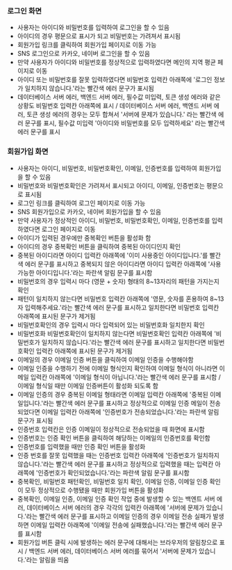 ### 로그인 화면
- 사용자는 아이디와 비밀번호를 입력하여 로그인을 할 수 있음
- 아이디의 경우 평문으로 표시가 되고 비밀번호는 가려져서 표시됨
- 회원가입 링크를 클릭하여 회원가입 페이지로 이동 가능
- SNS 로그인으로 카카오, 네이버 로그인을 할 수 있음
- 만약 사용자가 아이디와 비밀번호를 정상적으로 입력하였다면 메인의 지역 평균 페이지로 이동
- 아이디 또는 비밀번호를 잘못 입력하였다면 비밀번호 입력칸 아래쪽에 '로그인 정보가 일치하지 않습니다.'라는 빨간색 에러 문구가 표시됨
- 데이터베이스 서버 에러, 백엔드 서버 에러, 필수값 미입력, 토큰 생성 에러와 같은 상황도 비밀번호 입력칸 아래쪽에 표시 / 데이터베이스 서버 에러, 백엔드 서버 에러, 토큰 생성 에러의 경우는 모두 합쳐서 '서버에 문제가 있습니다.' 라는 빨간색 에러 문구를 표시, 필수값 미입력 '아이디와 비밀번호를 모두 입력하세요' 라는 빨간색 에러 문구를 표시

### 회원가입 화면
- 사용자는 아이디, 비밀번호, 비밀번호확인, 이메일, 인증번호를 입력하여 회원가입을 할 수 있음
- 비밀번호와 비밀번호확인은 가려져서 표시되고 아이디, 이메일, 인증번호는 평문으로 표시됨
- 로그인 링크를 클릭하여 로그인 페이지로 이동 가능
- SNS 회원가입으로 카카오, 네이버 회원가입을 할 수 있음
- 만약 사용자가 정상적인 아이디, 비밀번호, 비밀번호확인, 이메일, 인증번호를 입력하였다면 로그인 페이지로 이동
- 아이디가 입력된 경우에만 중복확인 버튼을 활성화 함
- 아이디의 경우 중복확인 버튼을 클릭하여 중복된 아이디인지 확인
- 중복된 아이디라면 아이디 입력칸 아래쪽에 '이미 사용중인 아이디입니다.'를 빨간색 에러 문구를 표시하고 중복되지 않은 아이디라면 아이디 입력칸 아래쪽에 '사용 가능한 아이디입니다.'라는 파란색 알림 문구를 표시함
- 비밀번호의 경우 입력시 마다 (영문 + 숫자) 형태의 8~13자리의 패턴을 가지는지 확인
- 패턴이 일치하지 않는다면 비밀번호 입력칸 아래쪽에 '영문, 숫자를 혼용하여 8~13자 입력해주세요.'라는 빨간색 에러 문구를 표시하고 일치한다면 비밀번호 입력칸 아래쪽에 표시된 문구가 제거됨
- 비밀번호확인의 경우 입력시 마다 입력되어 있는 비밀번호화 일치한지 확인
- 비밀번호화 비밀번호확인이 일치하지 않는다면 비밀번호확인 입력칸 아래쪽에 '비밀번호가 일치하지 않습니다.'라는 빨간색 에러 문구를 표시하고 일치한다면 비밀번호확인 입력칸 아래쪽에 표시된 문구가 제거됨
- 이메일의 경우 이메일 인증 버튼을 클릭하여 이메일 인증을 수행해야함
- 이메일 인증을 수행하기 전에 이메일 형식인지 확인하여 이메일 형식이 아니라면 이메일 입력칸 아래쪽에 '이메일 형식이 아닙니다.'라는 빨간색 에러 문구를 표시함 / 이메일 형식일 때만 이메일 인증버튼이 활성화 되도록 함
- 이메일 인증의 경우 중복된 이메일 형태라면 이메일 입력칸 아래쪽에 '중복된 이메일입니다.'라는 빨간색 에러 문구를 표시하고 정상적으로 이메일 인증 메일이 전송되었다면 이메일 입력칸 아래쪽에 '인증번호가 전송되었습니다.'라는 파란색 알림 문구가 표시됨
- 인증번호 입력칸은 인증 이메일이 정상적으로 전송되었을 때 화면에 표시함
- 인증번호는 인증 확인 버튼을 클릭하여 해당하는 이메일의 인증번호를 확인함
- 인증번호를 입력했을 때만 인증 확인 버튼을 활성화
- 인증 번호를 잘못 입력했을 때는 인증번호 입력칸 아래쪽에 '인증번호가 일치하지 않습니다.'라는 빨간색 에러 문구를 표시하고 정상적으로 입력했을 때는 입력칸 아래쪽에 '인증번호가 확인되었습니다.'라는 파란색 알림 문구를 표시함
- 중복확인, 비밀번호 패턴확인, 비밀번호 일치 확인, 이메일 인증, 이메일 인증 확인이 모두 정상적으로 수행됐을 때만 회원가입 버튼을 활성화
- 중복확인, 이메일 인증, 이메일 인증 확인 작업 중에 발생할 수 있는 백엔트 서버 에러, 데이터베이스 서버 에러의 경우 각각의 입력칸 아래쪽에 '서버에 문제가 있습니다.'라는 빨간색 에러 문구를 표시하고 이메일 인증의 경우 이메일 전송 실패가 발생하면 이메일 입력칸 아래쪽에 '이메일 전송에 실패했습니다.'라는 빨간색 에러 문구를 표시함
- 회원가입 버튼 클릭 시에 발생하는 에러 문구에 대해서는 브라우저의 알림창으로 표시 / 백엔드 서버 에러, 데이터베이스 서버 에러를 묶어서 '서버에 문제가 있습니다.'라는 알림을 띄움